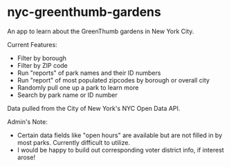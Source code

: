 # nyc-greenthumb-gardens

An app to learn about the GreenThumb gardens in New York City. 

Current Features:
- Filter by borough
- Filter by ZIP code
- Run "reports" of park names and their ID numbers
- Run "report" of most populated zipcodes by borough or overall city
- Randomly pull one up a park to learn more
- Search by park name or ID number

Data pulled from the City of New York's NYC Open Data API.

Admin's Note:
- Certain data fields like "open hours" are available but are not filled in by most parks. Currently difficult to utilize. 
- I would be happy to build out corresponding voter district info, if interest arose!

